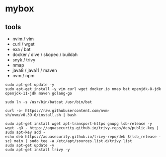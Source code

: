 # mybox

## tools
* nvim / vim
* curl / wget 
* exa / bat
* docker / dive / skopeo / buildah
* snyk / trivy
* nmap 
* java8 / java11 / maven
* nvm / npm 

```
sudo apt-get update -y
sudo apt-get install -y vim curl wget docker.io nmap bat openjdk-8-jdk openjdk-11-jdk maven golang-go

sudo ln -s /usr/bin/batcat /usr/bin/bat

curl -o- https://raw.githubusercontent.com/nvm-sh/nvm/v0.39.0/install.sh | bash

sudo apt-get install wget apt-transport-https gnupg lsb-release -y
wget -qO - https://aquasecurity.github.io/trivy-repo/deb/public.key | sudo apt-key add -
echo deb https://aquasecurity.github.io/trivy-repo/deb $(lsb_release -sc) main | sudo tee -a /etc/apt/sources.list.d/trivy.list
sudo apt-get update -y
sudo apt-get install trivy -y



```
